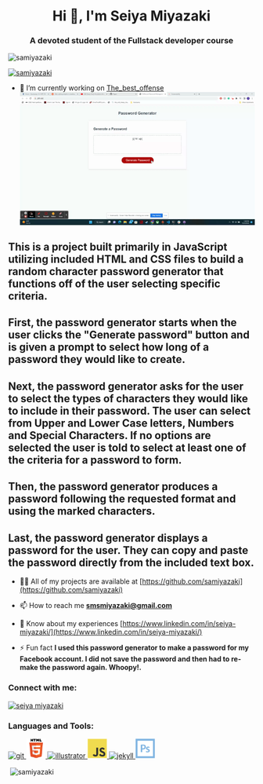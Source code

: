 <h1 align="center">Hi 👋, I'm Seiya Miyazaki</h1>
<h3 align="center">A devoted student of the Fullstack developer course</h3>

<p align="left"> <img src="https://komarev.com/ghpvc/?username=samiyazaki&label=Profile%20views&color=0e75b6&style=flat" alt="samiyazaki" /> </p>

<p align="left"> <a href="https://github.com/ryo-ma/github-profile-trophy"><img src="https://github-profile-trophy.vercel.app/?username=samiyazaki" alt="samiyazaki" /></a> </p>

- 🔭 I’m currently working on [The_best_offense](https://samiyazaki.github.io/The_best_offense)<img src="Assets\Password Generator example.gif" alt="image of site deployed" /> </a>

## This is a project built primarily in JavaScript utilizing included HTML and CSS files to build a random character password generator that functions off of the user selecting specific criteria. 

## First, the password generator starts when the user clicks the "Generate password" button and is given a prompt to select how long of a password they would like to create. 

## Next, the password generator asks for the user to select the types of characters they would like to include in their password. The user can select from Upper and Lower Case letters, Numbers and Special Characters. If no options are selected the user is told to select at least one of the criteria for a password to form.

## Then, the password generator produces a password following the requested format and using the marked characters.

## Last, the password generator displays a password for the user. They can copy and paste the password directly from the included text box.

- 👨‍💻 All of my projects are available at [https://github.com/samiyazaki](https://github.com/samiyazaki)

- 📫 How to reach me **smsmiyazaki@gmail.com**

- 📄 Know about my experiences [https://www.linkedin.com/in/seiya-miyazaki/](https://www.linkedin.com/in/seiya-miyazaki/)

- ⚡ Fun fact **I used this password generator to make a password for my Facebook account. I did not save the password and then had to re-make the password again. Whoopy!.**

<h3 align="left">Connect with me:</h3>
<p align="left">
<a href="https://fb.com/seiya miyazaki" target="blank"><img align="center" src="https://raw.githubusercontent.com/rahuldkjain/github-profile-readme-generator/master/src/images/icons/Social/facebook.svg" alt="seiya miyazaki" height="30" width="40" /></a>
</p>

<h3 align="left">Languages and Tools:</h3>
<p align="left"> <a href="https://git-scm.com/" target="_blank" rel="noreferrer"> <img src="https://www.vectorlogo.zone/logos/git-scm/git-scm-icon.svg" alt="git" width="40" height="40"/> </a> <a href="https://www.w3.org/html/" target="_blank" rel="noreferrer"> <img src="https://raw.githubusercontent.com/devicons/devicon/master/icons/html5/html5-original-wordmark.svg" alt="html5" width="40" height="40"/> </a> <a href="https://www.adobe.com/in/products/illustrator.html" target="_blank" rel="noreferrer"> <img src="https://www.vectorlogo.zone/logos/adobe_illustrator/adobe_illustrator-icon.svg" alt="illustrator" width="40" height="40"/> </a> <a href="https://developer.mozilla.org/en-US/docs/Web/JavaScript" target="_blank" rel="noreferrer"> <img src="https://raw.githubusercontent.com/devicons/devicon/master/icons/javascript/javascript-original.svg" alt="javascript" width="40" height="40"/> </a> <a href="https://jekyllrb.com/" target="_blank" rel="noreferrer"> <img src="https://www.vectorlogo.zone/logos/jekyllrb/jekyllrb-icon.svg" alt="jekyll" width="40" height="40"/> </a> <a href="https://www.photoshop.com/en" target="_blank" rel="noreferrer"> <img src="https://raw.githubusercontent.com/devicons/devicon/master/icons/photoshop/photoshop-line.svg" alt="photoshop" width="40" height="40"/> </a> </p>

<p>&nbsp;<img align="center" src="https://github-readme-stats.vercel.app/api?username=samiyazaki&show_icons=true&locale=en" alt="samiyazaki" /></p>
